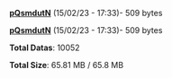 [**pQsmdutN**](/data/pQsmdutN.txt) (15/02/23 - 17:33)- 509 bytes

[**pQsmdutN**](/data/pQsmdutN.txt) (15/02/23 - 17:33)- 509 bytes

**Total Datas**: 10052

**Total Size**: 65.81 MB / 65.8 MB